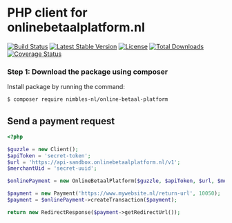 # PHP client for onlinebetaalplatform.nl

[![Build Status](https://travis-ci.org/nimbles-nl/online-betaal-platform.svg?branch=master)](https://travis-ci.org/nimbles-nl/online-betaal-platform) [![Latest Stable Version](https://poser.pugx.org/nimbles-nl/online-betaal-platform/v/stable)](https://packagist.org/packages/nimbles-nl/online-betaal-platform) [![License](https://poser.pugx.org/nimbles-nl/online-betaal-platform/license)](https://packagist.org/packages/nimbles-nl/online-betaal-platform) [![Total Downloads](https://poser.pugx.org/nimbles-nl/online-betaal-platform/downloads)](https://packagist.org/packages/nimbles-nl/online-betaal-platform) [![Coverage Status](https://coveralls.io/repos/github/nimbles-nl/online-betaal-platform/badge.svg?branch=master)](https://coveralls.io/github/nimbles-nl/online-betaal-platform?branch=master)

### Step 1: Download the package using composer

Install package by running the command:

``` bash
$ composer require nimbles-nl/online-betaal-platform
```

Send a payment request
----------------------

``` php
<?php

$guzzle = new Client();
$apiToken = 'secret-token';
$url = 'https://api-sandbox.onlinebetaalplatform.nl/v1';
$merchantUid = 'secret-uuid';

$onlinePayment = new OnlineBetaalPlatform($guzzle, $apiToken, $url, $merchantUid);

$payment = new Payment('https://www.mywebsite.nl/return-url', 10050);
$payment = $onlinePayment->createTransaction($payment);

return new RedirectResponse($payment->getRedirectUrl());
```
